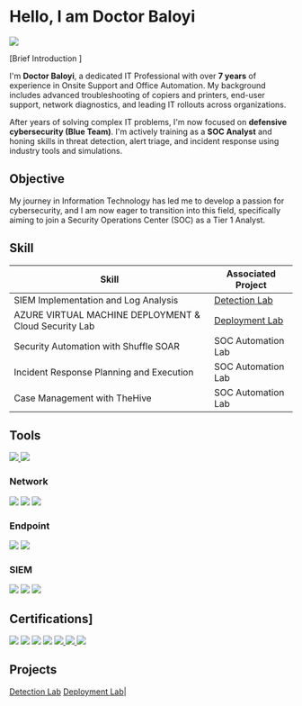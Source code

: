 # Hello, I am Doctor Baloyi
<a href="https://www.linkedin.com/in/doctor-baloyi-29907a110/" target="_blank">
  <img src="https://img.shields.io/badge/-LinkedIn-0A66C2?style=for-the-badge&logo=linkedin&logoColor=white" />
</a>


[Brief Introduction ]

I'm **Doctor Baloyi**, a dedicated IT Professional with over **7 years** of experience in Onsite Support and Office Automation. My background includes advanced troubleshooting of copiers and printers, end-user support, network diagnostics, and leading IT rollouts across organizations. 

After years of solving complex IT problems, I'm now focused on **defensive cybersecurity (Blue Team)**. I'm actively training as a **SOC Analyst** and honing skills in threat detection, alert triage, and incident response using industry tools and simulations.


## Objective

My journey in Information Technology has led me to develop a passion for cybersecurity, and I am now eager to transition into this field, specifically aiming to join a Security Operations Center (SOC) as a Tier 1 Analyst.

## Skill

| Skill                                         | Associated Project         |
|-----------------------------------------------|----------------------------|
| SIEM Implementation and Log Analysis          | <a href="https://github.com/dbaloyi47/SIEM-Lab/blob/main/README.md">Detection Lab</a>|
| AZURE VIRTUAL MACHINE DEPLOYMENT & Cloud Security Lab | <a href=https://github.com/dbaloyi47/Azure-Virtual-Machine-Deployment-Cloud-Security-Lab/blob/main/README.md>Deployment  Lab</a>|
| Security Automation with Shuffle SOAR         | SOC Automation Lab|
| Incident Response Planning and Execution      | SOC Automation Lab|
| Case Management with TheHive                  | SOC Automation Lab|


## Tools
<a href="https://www.virustotal.com/"> <img src="https://img.shields.io/badge/-VirusTotal-3949AB?&style=for-the-badge&logo=VirusTotal&logoColor=white" /> </a> <a href="https://easy-detect.com/" target="_blank"> <img src="https://img.shields.io/badge/-Easy%20Detect-009688?&style=for-the-badge&logo=security&logoColor=white" /> </a>

### Network
<div>
    <img src="https://img.shields.io/badge/-Wireshark-1679A7?&style=for-the-badge&logo=Wireshark&logoColor=white" />
    <img src="https://img.shields.io/badge/-Suricata-EF3B2D?&style=for-the-badge&logo=Suricata&logoColor=white" />
    <img src="https://img.shields.io/badge/-Zeek-777BB4?&style=for-the-badge&logo=Zeek&logoColor=white" />
</div>

### Endpoint
<div>
    <img src="https://img.shields.io/badge/-Microsoft_Defender_for_Endpoint-00A4EF?&style=for-the-badge&logo=Microsoft&logoColor=white" />
    <img src="https://img.shields.io/badge/-Velociraptor-4B275F?&style=for-the-badge&logo=Velociraptor&logoColor=white" />
</div>

### SIEM
<div>
    <img src="https://img.shields.io/badge/-Microsoft_Sentinel-0078D4?&style=for-the-badge&logo=Microsoft&logoColor=white" />
    <img src="https://img.shields.io/badge/-Splunk-000000?&style=for-the-badge&logo=Splunk&logoColor=white" />
    <img src="https://img.shields.io/badge/-Qualys-007396?&style=for-the-badge&logo=Qualys&logoColor=white" />

</div>

## Certifications]
<div>
  <img src="https://img.shields.io/badge/-Certified%20in%20Cybersecurity-0066A1?&style=for-the-badge&logo=ISC2&logoColor=white" />
<img src="https://img.shields.io/badge/-Security%2B-FF0000?&style=for-the-badge&logo=CompTIA&logoColor=white" />
<img src="https://img.shields.io/badge/-Network%2B-007ACC?&style=for-the-badge&logo=CompTIA&logoColor=white" />
<img src="https://img.shields.io/badge/-A%2B-4D4D4D?&style=for-the-badge&logo=CompTIA&logoColor=white" />
  <a href="https://www.coursera.org/professional-certificates/google-cybersecurity">
  <img src="https://img.shields.io/badge/-Google%20Cybersecurity-4285F4?&style=for-the-badge&logo=Google&logoColor=white" />
    <a href="https://letsdefend.io/certificates/Reveng-RAT">
  <img src="https://img.shields.io/badge/-Reveng%20RAT%20Certified-2E7D32?&style=for-the-badge&logo=letsdefend&logoColor=white" />
      <a href="https://letsdefend.io/certificates/Malicious-Excel-Expert">
  <img src="https://img.shields.io/badge/-Malicious%20Excel%20Expert-1565C0?&style=for-the-badge&logo=letsdefend&logoColor=white" />
</a>

</a>

</a>

</div>

## Projects
<a href="https://github.com/dbaloyi47/SIEM-Lab/blob/main/README.md">Detection Lab</a>
<a href=https://github.com/dbaloyi47/Azure-Virtual-Machine-Deployment-Cloud-Security-Lab/blob/main/README.md>Deployment  Lab</a>|


